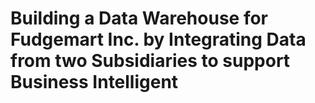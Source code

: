 
# Building a Data Warehouse for Fudgemart Inc. by Integrating Data from two Subsidiaries to support Business Intelligent